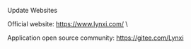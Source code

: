 Update Websites 

Official website: https://www.lynxi.com/ \\

Application open source community: https://gitee.com/Lynxi
